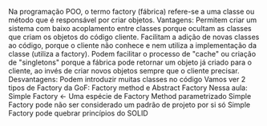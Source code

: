 Na programação POO, o termo factory (fábrica) refere-se a uma classe ou método
que é responsável por criar objetos.
Vantagens:
    Permitem criar um sistema com baixo acoplamento entre classes porque
    ocultam as classes que criam os objetos do código cliente.
    Facilitam a adição de novas classes ao código, porque o cliente não
    conhece e nem utiliza a implementação da classe (utiliza a factory).
    Podem facilitar o processo de "cache" ou criação de "singletons" porque a
    fábrica pode retornar um objeto já criado para o cliente, ao invés de criar
    novos objetos sempre que o cliente precisar.
Desvantagens:
    Podem introduzir muitas classes no código
Vamos ver 2 tipos de Factory da GoF: Factory method e Abstract Factory
Nessa aula:
Simple Factory <- Uma espécie de Factory Method parametrizado
Simple Factory pode não ser considerado um padrão de projeto por si só
Simple Factory pode quebrar princípios do SOLID
